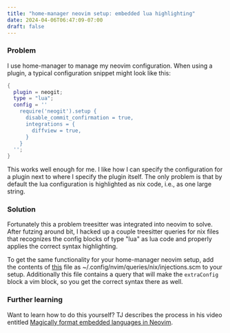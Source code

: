 ```yaml
---
title: "home-manager neovim setup: embedded lua highlighting"
date: 2024-04-06T06:47:09-07:00
draft: false
---
```


### Problem

I use home-manager to manage my neovim configuration. When using a plugin, a typical
configuration snippet might look like this:

```nix
{
  plugin = neogit;
  type = "lua";
  config = ''
    require('neogit').setup {
      disable_commit_confirmation = true,
      integrations = {
        diffview = true,
      }
    }
  '';
}
```

This works well enough for me. I like how I can specify the configuration for a plugin
next to where I specify the plugin itself. The only problem is that by default the lua
configuration is highlighted as nix code, i.e., as one large string.

### Solution

Fortunately this a problem treesitter was integrated into neovim to solve. After futzing around bit, I
hacked up a couple treesitter queries for nix files that recognizes the config blocks of
type "lua" as lua code and properly applies the correct syntax highlighting.

To get the same functionality for your home-manager neovim setup, add the contents of [this](https://github.com/svrana/nix-home/blob/main/home/config/nvim/queries/nix/injections.scm) file as
~/.config/nvim/queries/nix/injections.scm to your setup. Additionally this file contains a
query that will make the `extraConfig` block a vim block, so you get the correct syntax there as well.

### Further learning
Want to learn how to do this yourself? TJ describes the process in his video entitled [Magically format embedded languages in Neovim](https://www.youtube.com/watch?v=v3o9YaHBM4Q).
